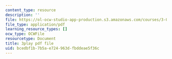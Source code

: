 ```yaml
---
content_type: resource
description: ''
file: https://ol-ocw-studio-app-production.s3.amazonaws.com/courses/3-091-introduction-to-solid-state-chemistry-fall-2018/bcedbf1b7b5ae724963dfbddeae5f36c_vA3IT2KZs0.pdf
file_type: application/pdf
learning_resource_types: []
ocw_type: OCWFile
resourcetype: Document
title: 3play pdf file
uid: bcedbf1b-7b5a-e724-963d-fbddeae5f36c
---
```

